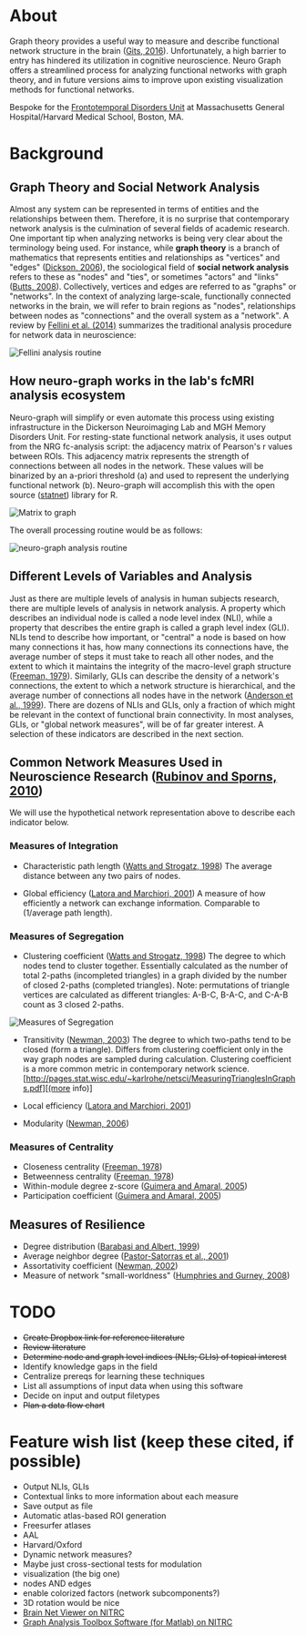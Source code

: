 # About
Graph theory provides a useful way to measure and describe functional network structure in the brain ([Gits, 2016][1]). Unfortunately, a high barrier to entry has hindered its utilization in cognitive neuroscience. Neuro Graph offers a streamlined process for analyzing functional networks with graph theory, and in future versions aims to improve upon existing visualization methods for functional networks.

Bespoke for the [Frontotemporal Disorders Unit](http://www.nmr.mgh.harvard.edu/~bradd/) at Massachusetts General Hospital/Harvard Medical School, Boston, MA.

[1]:http://bit.ly/2jC0AFq 

# Background
## Graph Theory and Social Network Analysis
Almost any system can be represented in terms of entities and the relationships between them. Therefore, it is no surprise that contemporary network analysis is the culmination of several fields of academic research. One important tip when analyzing networks is being very clear about the terminology being used. For instance, while __graph theory__ is a branch of mathematics that represents entities and relationships as "vertices" and "edges" ([Dickson, 2006][2]), the sociological field of __social network analysis__ refers to these as "nodes" and "ties", or sometimes "actors" and "links" ([Butts, 2008][3]). Collectively, vertices and edges are referred to as "graphs" or "networks". In the context of analyzing large-scale, functionally connected networks in the brain, we will refer to brain regions as "nodes", relationships between nodes as "connections" and the overall system as a "network". A review by [Fellini et al. (2014)][5] summarizes the traditional analysis procedure for network data in neuroscience:

![Fellini analysis routine](https://www.ncbi.nlm.nih.gov/pmc/articles/PMC4150298/bin/rstb20130521-g1.jpg)

## How neuro-graph works in the lab's fcMRI analysis ecosystem
Neuro-graph will simplify or even automate this process using existing infrastructure in the Dickerson Neuroimaging Lab and MGH Memory Disorders Unit. For resting-state functional network analysis, it uses output from the NRG fc-analysis script: the adjacency matrix of Pearson's r values between ROIs. This adjacency matrix represents the strength of connections between all nodes in the network. These values will be binarized by an a-priori threshold (a) and used to represent the underlying functional network (b). Neuro-graph will accomplish this with the open source ([statnet][4]) library for R.

![Matrix to graph](http://i.imgur.com/CcuR1Ec.jpg)

The overall processing routine would be as follows:

![neuro-graph analysis routine](http://i.imgur.com/KtlvQT1.jpg)

[2]:https://www.math.utah.edu/mathcircle/notes/MC_Graph_Theory.pdf
[3]:http://citeseerx.ist.psu.edu/viewdoc/download?doi=10.1.1.455.1587&rep=rep1&type=pdf
[4]:http://statnet.org/
[5]:https://www.ncbi.nlm.nih.gov/pmc/articles/PMC4150298/

## Different Levels of Variables and Analysis

Just as there are multiple levels of analysis in human subjects research, there are multiple levels of analysis in network analysis. A property which describes an individual node is called a node level index (NLI), while a property that describes the entire graph is called a graph level index (GLI). NLIs tend to describe how important, or "central" a node is based on how many connections it has, how many connections its connections have, the average number of steps it must take to reach all other nodes, and the extent to which it maintains the integrity of the macro-level graph structure ([Freeman, 1979][4]). Similarly, GLIs can describe the density of a network's connections, the extent to which a network structure is hierarchical, and the average number of connections all nodes have in the network ([Anderson et al., 1999][5]). There are dozens of NLIs and GLIs, only a fraction of which might be relevant in the context of functional brain connectivity. In most analyses, GLIs, or "global network measures", will be of far greater interest. A selection of these indicators are described in the next section.

[6]:http://leonidzhukov.net/hse/2014/socialnetworks/papers/freeman79-centrality.pdf
[7]:www.cs.cmu.edu/~brigham/papers/social1999.pdf

## Common Network Measures Used in Neuroscience Research ([Rubinov and Sporns, 2010][12])

We will use the hypothetical network representation above to describe each indicator below.

[12]: http://www.sciencedirect.com/science/article/pii/S105381190901074X

### Measures of Integration

* Characteristic path length ([Watts and Strogatz, 1998][8])
The average distance between any two pairs of nodes.

* Global efficiency ([Latora and Marchiori, 2001][9])
A measure of how efficiently a network can exchange information. Comparable to (1/average path length).

[8]:http://www.nature.com/nature/journal/v393/n6684/full/393440a0.html
[9]:https://www.w3.org/People/Massimo/papers/2001/efficiency_prl_01.pdf

### Measures of Segregation

* Clustering coefficient ([Watts and Strogatz, 1998][8])
The degree to which nodes tend to cluster together. Essentially calculated as the number of total 2-paths (incompleted triangles) in a graph divided by the number of closed 2-paths (completed triangles). Note: permutations of triangle vertices are calculated as different triangles: A-B-C, B-A-C, and C-A-B count as 3 closed 2-paths.

![Measures of Segregation](http://i.imgur.com/fikqXWy.jpg)

* Transitivity ([Newman, 2003][10])
The degree to which two-paths tend to be closed (form a triangle). Differs from clustering coefficient only in the way graph nodes are sampled during calculation. Clustering coefficient is a more common metric in contemporary network science. [http://pages.stat.wisc.edu/~karlrohe/netsci/MeasuringTrianglesInGraphs.pdf][(more info)]

* Local efficiency ([Latora and Marchiori, 2001][9])


* Modularity ([Newman, 2006][11])

[10]:http://math.uchicago.edu/~shmuel/Network-course-readings/Newman,%20SIAM.pdf
[11]:http://www.pnas.org/content/103/23/8577.full

### Measures of Centrality
* Closeness centrality ([Freeman, 1978][6])
* Betweenness centrality ([Freeman, 1978][6])
* Within-module degree z-score ([Guimera and Amaral, 2005][13])
* Participation coefficient ([Guimera and Amaral, 2005][13])

[13]:https://www.ncbi.nlm.nih.gov/pmc/articles/PMC2151742/

## Measures of Resilience
* Degree distribution ([Barabasi and Albert, 1999][14])
* Average neighbor degree ([Pastor-Satorras et al., 2001][15])
* Assortativity coefficient ([Newman, 2002][16])
* Measure of network "small-worldness" ([Humphries and Gurney, 2008][17])

[14]:http://barabasi.com/f/67.pdf
[15]:http://journals.aps.org/prl/abstract/10.1103/PhysRevLett.86.3200
[16]:https://arxiv.org/abs/cond-mat/0205405
[17]:http://journals.plos.org/plosone/article?id=10.1371/journal.pone.0002051

# TODO
- ~~Create Dropbox link for reference literature~~
- ~~Review literature~~
- ~~Determine node and graph level indices (NLIs; GLIs) of topical interest~~
- Identify knowledge gaps in the field
- Centralize prereqs for learning these techniques
- List all assumptions of input data when using this software
- Decide on input and output filetypes
- ~~Plan a data flow chart~~

# Feature wish list (keep these cited, if possible)
- Output NLIs, GLIs
- Contextual links to more information about each measure
- Save output as file
- Automatic atlas-based ROI generation
- Freesurfer atlases
- AAL
- Harvard/Oxford
- Dynamic network measures?
- Maybe just cross-sectional tests for modulation
- visualization (the big one)
- nodes AND edges
- enable colorized factors (network subcomponents?)
- 3D rotation would be nice
- [Brain Net Viewer on NITRC][18]
- [Graph Analysis Toolbox Software (for Matlab) on NITRC][19]

[18]:https://www.nitrc.org/projects/bnv
[19]:https://www.nitrc.org/projects/gat/
